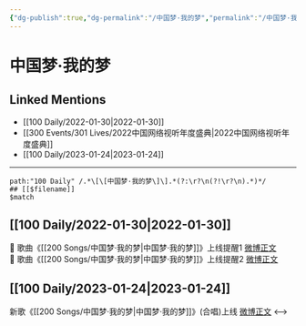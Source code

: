 ```yaml
---
{"dg-publish":true,"dg-permalink":"/中国梦·我的梦","permalink":"/中国梦·我的梦/"}
---
```


# 中国梦·我的梦

## Linked Mentions
- [[100 Daily/2022-01-30\|2022-01-30]]
- [[300 Events/301 Lives/2022中国网络视听年度盛典\|2022中国网络视听年度盛典]]
- [[100 Daily/2023-01-24\|2023-01-24]]


---

```expander
path:"100 Daily" /.*\[\[中国梦·我的梦\]\].*(?:\r?\n(?!\r?\n).*)*/
## [[$filename]]
$match
```
## [[100 Daily/2022-01-30\|2022-01-30]]
💫 歌曲《[[200 Songs/中国梦·我的梦\|中国梦·我的梦]]》上线提醒1 [微博正文](https://m.weibo.cn/6466290670/4731363577824135)  
💫 歌曲《[[200 Songs/中国梦·我的梦\|中国梦·我的梦]]》上线提醒2 [微博正文](https://m.weibo.cn/6466290670/4731351662593924)
## [[100 Daily/2023-01-24\|2023-01-24]]
新歌《[[200 Songs/中国梦·我的梦\|中国梦·我的梦]]》(合唱)上线
[微博正文](https://m.weibo.cn/6466290670/4861428709989205)
<-->